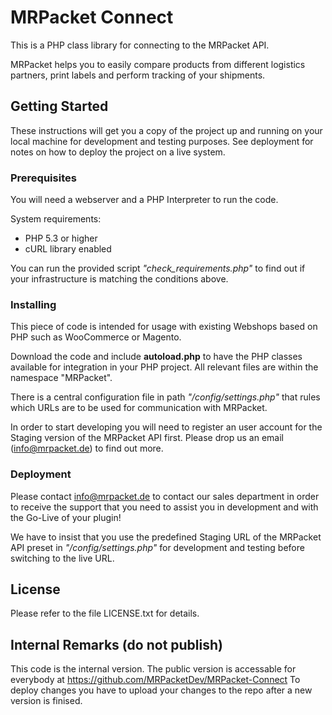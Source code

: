 # MRPacket Connect

This is a PHP class library for connecting to the MRPacket API.

MRPacket helps you to easily compare products from different logistics partners, print labels and perform tracking of your shipments. 

## Getting Started

These instructions will get you a copy of the project up and running on your local machine for development and testing purposes. See deployment for notes on how to deploy the project on a live system.

### Prerequisites

You will need a webserver and a PHP Interpreter to run the code. 

System requirements: 
- PHP 5.3 or higher
- cURL library enabled

You can run the provided script *"check_requirements.php"* to find out if your infrastructure is matching the conditions above.

### Installing

This piece of code is intended for usage with existing Webshops based on PHP such as WooCommerce or Magento.

Download the code and include **autoload.php** to have the PHP classes available for integration in your PHP project. All relevant files are within the namespace "MRPacket".

There is a central configuration file in path *"/config/settings.php"* that rules which URLs are to be used for communication with MRPacket.

In order to start developing you will need to register an user account for the Staging version of the MRPacket API first.
Please drop us an email (info@mrpacket.de) to find out more.

### Deployment

Please contact info@mrpacket.de to contact our sales department in order to receive the support that you need to assist you in development and with the Go-Live of your plugin!

We have to insist that you use the predefined Staging URL of the MRPacket API preset in *"/config/settings.php"* for development and testing before switching to the live URL.

## License

Please refer to the file LICENSE.txt for details.

## Internal Remarks (do not publish)

This code is the internal version. The public version is accessable for everybody at https://github.com/MRPacketDev/MRPacket-Connect
To deploy changes you have to upload your changes to the repo after a new version is finised.

